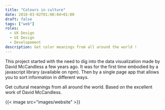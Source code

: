 ```yaml
---
title: "Colours in culture"
date: 2018-03-02T01:00:04+01:00
draft: false
tags: ["web"]
roles:
  - UX Design
  - UI Design
  - Developement
description: Get color meanings from all around the world !
---
```


This project started with the need to dig into the data visualization made by David McCandless a few years ago.
It was for the first time embodied by a javascript library (available on npm). Then by a single page app that allows you to sort information in different ways.

Get cultural meanings from all around the world. Based on the excellent work of David McCandless.

{{< image src="images/website" >}}
